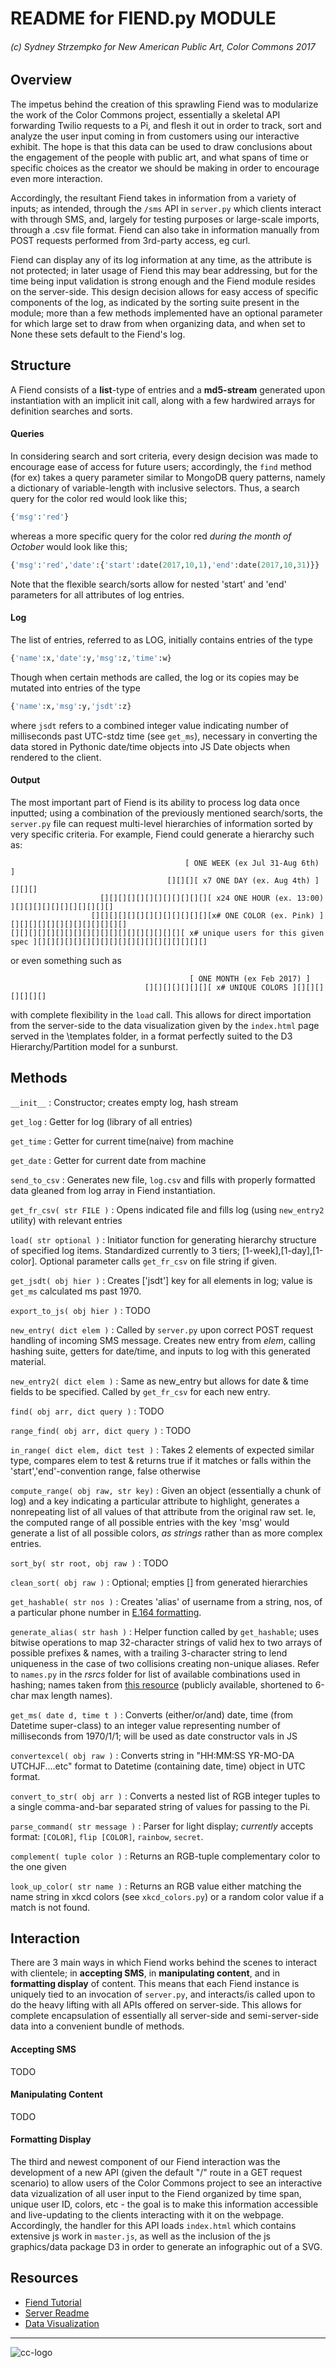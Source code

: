 # README for FIEND.py MODULE
###### (c) Sydney Strzempko for New American Public Art, Color Commons 2017

## Overview

The impetus behind the creation of this sprawling Fiend was to modularize the work of the Color Commons project, essentially a skeletal API forwarding Twilio requests to a Pi, and flesh it out in order to track, sort and analyze the user input coming in from customers using our interactive exhibit. The hope is that this data can be used to draw conclusions about the engagement of the people with public art, and what spans of time or specific choices as the creator we should be making in order to encourage even more interaction.

Accordingly, the resultant Fiend takes in information from a variety of inputs; as intended, through the `/sms` API in `server.py` which clients interact with through SMS, and, largely for testing purposes or large-scale imports, through a .csv file format. Fiend can also take in information manually from POST requests performed from 3rd-party access, eg curl.

Fiend can display any of its log information at any time, as the attribute is not protected; in later usage of Fiend this may bear addressing, but for the time being input validation is strong enough and the Fiend module resides on the server-side. This design decision allows for easy access of specific components of the log, as indicated by the sorting suite present in the module; more than a few methods implemented have an optional parameter for which large set to draw from when organizing data, and when set to None these sets default to the Fiend's log.

## Structure

A Fiend consists of a **list**-type of entries and a **md5-stream** generated upon instantiation with an implicit init call, along with a few hardwired arrays for definition searches and sorts.

#### Queries

In considering search and sort criteria, every design decision was made to encourage ease of access for future users; accordingly, the `find` method (for ex) takes a query parameter similar to MongoDB query patterns, namely a dictionary of variable-length with inclusive selectors. Thus, a search query for the color red would look like this;
```python
{'msg':'red'}
```

whereas a more specific query for the color red *during the month of October* would look like this;
```python
{'msg':'red','date':{'start':date(2017,10,1),'end':date(2017,10,31)}} 
```

Note that the flexible search/sorts allow for nested 'start' and 'end' parameters for all attributes of log entries.

#### Log

The list of entries, referred to as LOG, initially contains entries of the type
```python
{'name':x,'date':y,'msg':z,'time':w}
```

Though when certain methods are called, the log or its copies may be mutated into entries of the type
```python
{'name':x,'msg':y,'jsdt':z}
```

where `jsdt` refers to a combined integer value indicating number of milliseconds past UTC-stdz time (see `get_ms`), necessary in converting the data stored in Pythonic date/time objects into JS Date objects when rendered to the client. 

#### Output

The most important part of Fiend is its ability to process log data once inputted; using a combination of the previously mentioned search/sorts, the `server.py` file can request multi-level hierarchies of information sorted by very specific criteria. For example, Fiend could generate a hierarchy such as:

                                           [ ONE WEEK (ex Jul 31-Aug 6th) ]
                                       [][][][ x7 ONE DAY (ex. Aug 4th) ][][][]
                        [][][][][][][][][][][][][ x24 ONE HOUR (ex. 13:00) ][][][][][][][][][][][]
                      [][][][][][][][][][][][][][x# ONE COLOR (ex. Pink) ][][][][][][][][][][][][][]
    [][][][][][][][][][][][][][][][][][][][ x# unique users for this given spec ][][][][][][][][][][][][][][][][][][][]

or even something such as

                                            [ ONE MONTH (ex Feb 2017) ]
                                  [][][][][][][][ x# UNIQUE COLORS ][][][][][][][]

with complete flexibility in the `load` call. This allows for direct importation from the server-side to the data visualization given by the `index.html` page served in the \templates folder, in a format perfectly suited to the D3 Hierarchy/Partition model for a sunburst.

## Methods

`__init__` : Constructor; creates empty log, hash stream

`get_log` : Getter for log (library of all entries)

`get_time` : Getter for current time(naive) from machine

`get_date` : Getter for current date from machine

`send_to_csv` : Generates new file, `log.csv` and fills with properly formatted data gleaned from log array in Fiend instantiation.

`get_fr_csv( str FILE )` : Opens indicated file and fills log (using `new_entry2` utility) with relevant entries

`load( str optional )` : Initiator function for generating hierarchy structure of specified log items. Standardized currently to 3 tiers; [1-week],[1-day],[1-color]. Optional parameter calls `get_fr_csv` on file string if given.

`get_jsdt( obj hier )` : Creates ['jsdt'] key for all elements in log; value is `get_ms` calculated ms past 1970.

`export_to_js( obj hier )` : TODO

`new_entry( dict elem )` : Called by `server.py` upon correct POST request handling of incoming SMS message. Creates new entry from *elem*, calling hashing suite, getters for date/time, and inputs to log with this generated material.

`new_entry2( dict elem )` : Same as new_entry but allows for date & time fields to be specified. Called by `get_fr_csv` for each new entry.

`find( obj arr, dict query )` : TODO 

`range_find( obj arr, dict query )` : TODO

`in_range( dict elem, dict test )` : Takes 2 elements of expected similar type, compares elem to test & returns true if it matches or falls within the 'start','end'-convention range, false otherwise

`compute_range( obj raw, str key)` : Given an object (essentially a chunk of log) and a key indicating a particular attribute to highlight, generates a nonrepeating list of all values of that attribute from the original raw set. Ie, the computed range of all possible entries with the key 'msg' would generate a list of all possible colors, *as strings* rather than as more complex entries.

`sort_by( str root, obj raw )` : TODO

`clean_sort( obj raw )` : Optional; empties [] from generated hierarchies

`get_hashable( str nos )` : Creates 'alias' of username from a string, nos, of a particular phone number in [E.164 formatting](https://support.twilio.com/hc/en-us/articles/223183008-Formatting-International-Phone-Numbers).

`generate_alias( str hash )` : Helper function called by `get_hashable`; uses bitwise operations to map 32-character strings of valid hex to two arrays of possible prefixes & names, with a trailing 3-character string to lend uniqueness in the case of two collisions creating non-unique aliases. Refer to `names.py` in the *rsrcs* folder for list of available combinations used in hashing; names taken from [this resource](https://www.ssa.gov/oact/babynames/limits.html) (publicly available, shortened to 6-char max length names).

`get_ms( date d, time t )` : Converts (either/or/and) date, time (from Datetime super-class) to an integer value representing number of milliseconds from 1970/1/1; will be used as date constructor vals in JS

`convertexcel( obj raw )` : Converts string in "HH:MM:SS YR-MO-DA UTCHJF....etc" format to Datetime (containing date, time) object in UTC format.

`convert_to_str( obj arr )` : Converts a nested list of RGB integer tuples to a single comma-and-bar separated string of values for passing to the Pi.

`parse_command( str message )` : Parser for light display; *currently* accepts format: `[COLOR]`, `flip [COLOR]`, `rainbow`, `secret`.

`complement( tuple color )` : Returns an RGB-tuple complementary color to the one given

`look_up_color( str name )` : Returns an RGB value either matching the name string in xkcd colors (see `xkcd_colors.py`) or a random color value if a match is not found.

## Interaction

There are 3 main ways in which Fiend works behind the scenes to interact with clientele; in **accepting SMS**, in **manipulating content**, and in **formatting display** of content. This means that each Fiend instance is uniquely tied to an invocation of `server.py`, and interacts/is called upon to do the heavy lifting with all APIs offered on server-side. This allows for complete encapsulation of essentially all server-side and semi-server-side data into a convenient bundle of methods.

#### Accepting SMS

TODO

#### Manipulating Content

TODO

#### Formatting Display

The third and newest component of our Fiend interaction was the development of a new API (given the default "/" route in a GET request scenario) to allow users of the Color Commons project to see an interactive data vizualization of all user input to the Fiend organized by time span, unique user ID, colors, etc - the goal is to make this information accessible and live-updating to the clients interacting with it on the webpage. Accordingly, the handler for this API loads `index.html` which contains extensive js work in `master.js`, as well as the inclusion of the js graphics/data package D3 in order to generate an infographic out of a SVG. 

## Resources
* [Fiend Tutorial](../master/src-fiend/TUTORIAL.md)
* [Server Readme](../master/src-fiend/README.md)
* [Data Visualization](http://97.107.136.63:12345/)
___
![cc-logo](http://www.etcs.ipfw.edu/~dupenb/Pictures/CC-BY-SA%20logo.jpg)
